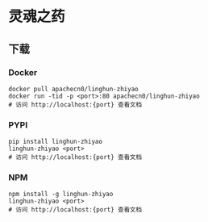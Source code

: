 # 灵魂之药

## 下载

### Docker

```
docker pull apachecn0/linghun-zhiyao
docker run -tid -p <port>:80 apachecn0/linghun-zhiyao
# 访问 http://localhost:{port} 查看文档
```

### PYPI

```
pip install linghun-zhiyao
linghun-zhiyao <port>
# 访问 http://localhost:{port} 查看文档
```

### NPM

```
npm install -g linghun-zhiyao
linghun-zhiyao <port>
# 访问 http://localhost:{port} 查看文档
```